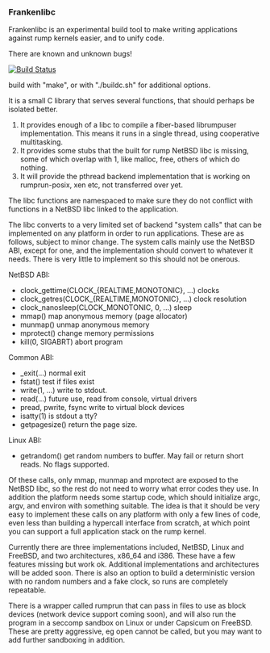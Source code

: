 ### Frankenlibc ###

Frankenlibc is an experimental build tool to make writing applications
against rump kernels easier, and to unify code.

There are known and unknown bugs!

[![Build Status](https://travis-ci.org/justincormack/frankenlibc.png?branch=master)](https://travis-ci.org/justincormack/frankenlibc)

build with "make", or with "./buildc.sh" for additional options.

It is a small C library that serves several functions, that should perhaps
be isolated better.

1. It provides enough of a libc to compile a fiber-based librumpuser
implementation. This means it runs in a single thread, using
cooperative multitasking.
2. It provides some stubs that the built for rump NetBSD libc is missing,
some of which overlap with 1, like malloc, free, others of which do nothing.
3. It will provide the pthread backend implementation that is working on
rumprun-posix, xen etc, not transferred over yet.

The libc functions are namespaced to make sure they do not conflict with
functions in a NetBSD libc linked to the application.

The libc converts to a very limited set of backend "system calls" that can
be implemented on any platform in order to run applications. These are as
follows, subject to minor change. The system calls mainly use the NetBSD ABI,
except for one, and the implementation should convert to whatever it needs.
There is very little to implement so this should not be onerous.

NetBSD ABI:
* clock\_gettime(CLOCK\_{REALTIME,MONOTONIC}, ...) clocks
* clock\_getres(CLOCK\_{REALTIME,MONOTONIC}, ...) clock resolution
* clock\_nanosleep(CLOCK\_MONOTONIC, 0, ...) sleep
* mmap() map anonymous memory (page allocator)
* munmap() unmap anonymous memory
* mprotect() change memory permissions
* kill(0, SIGABRT) abort program

Common ABI:
* \_exit(...) normal exit
* fstat() test if files exist
* write(1, ...) write to stdout.
* read(...) future use, read from console, virtual drivers
* pread, pwrite, fsync write to virtual block devices
* isatty(1) is stdout a tty?
* getpagesize() return the page size.

Linux ABI:
* getrandom() get random numbers to buffer. May fail or return short reads.
No flags supported.

Of these calls, only mmap, munmap and mprotect are exposed to the NetBSD libc, so the
rest do not need to worry what error codes they use. In addition the platform
needs some startup code, which should initialize argc, argv, and environ
with something suitable. The idea is that it should be very easy
to implement these calls on any platform with only a few lines of code, even
less than building a hypercall interface from scratch, at which point you can
support a full application stack on the rump kernel.

Currently there are three implementations included, NetBSD, Linux and FreeBSD, and two
architectures, x86\_64 and i386. These have a few features missing but work ok.
Additional implementations and architectures will be added soon. There is also
an option to build a deterministic version with no random numbers and a fake
clock, so runs are completely repeatable.

There is a wrapper called rumprun that can pass in files to use as block devices
(network device support coming soon), and will also run the program in a seccomp
sandbox on Linux or under Capsicum on FreeBSD. These are pretty aggressive, eg
open cannot be called, but you may want to add further sandboxing in addition.
